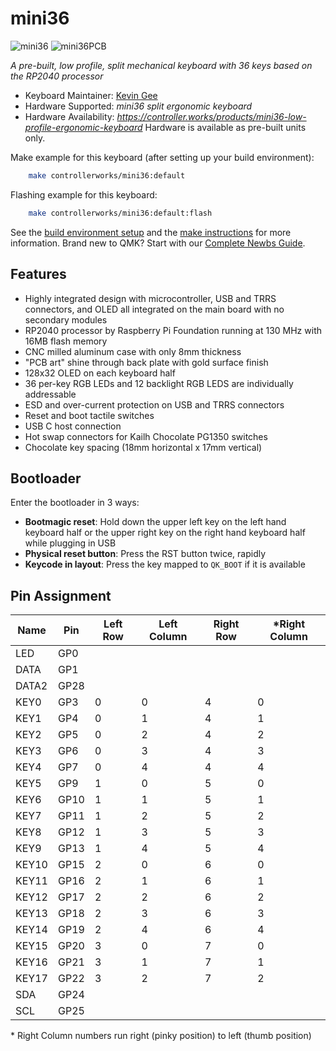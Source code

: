 # mini36

![mini36](https://i.imgur.com/xrSKhqR.png)
![mini36PCB](https://i.imgur.com/6NjZ8Cq.jpg)

*A pre-built, low profile, split mechanical keyboard with 36 keys based on the RP2040 processor*

* Keyboard Maintainer: [Kevin Gee](https://github.com/controller-works)
* Hardware Supported: *mini36 split ergonomic keyboard*
* Hardware Availability: *https://controller.works/products/mini36-low-profile-ergonomic-keyboard* Hardware is available as pre-built units only.

Make example for this keyboard (after setting up your build environment):

```sh
    make controllerworks/mini36:default
```

Flashing example for this keyboard:

```sh
    make controllerworks/mini36:default:flash
```
See the [build environment setup](https://docs.qmk.fm/#/getting_started_build_tools) and the [make instructions](https://docs.qmk.fm/#/getting_started_make_guide) for more information. Brand new to QMK? Start with our [Complete Newbs Guide](https://docs.qmk.fm/#/newbs).

## Features
- Highly integrated design with microcontroller, USB and TRRS connectors, and OLED all integrated on the main board with no secondary modules
- RP2040 processor by Raspberry Pi Foundation running at 130 MHz with 16MB flash memory
- CNC milled aluminum case with only 8mm thickness
- "PCB art" shine through back plate with gold surface finish
- 128x32 OLED on each keyboard half
- 36 per-key RGB LEDs and 12 backlight RGB LEDS are individually addressable
- ESD and over-current protection on USB and TRRS connectors
- Reset and boot tactile switches
- USB C host connection
- Hot swap connectors for Kailh Chocolate PG1350 switches
- Chocolate key spacing (18mm horizontal x 17mm vertical) 
## Bootloader

Enter the bootloader in 3 ways:

* **Bootmagic reset**: Hold down the upper left key on the left hand keyboard half or the upper right key on the right hand keyboard half while plugging in USB
* **Physical reset button**: Press the RST button twice, rapidly
* **Keycode in layout**: Press the key mapped to `QK_BOOT` if it is available

## Pin Assignment
| Name   | Pin  |  Left Row | Left Column | Right Row | *Right Column |
|--------|------|-----------|-------------|-----------|--------------|
| LED    | GP0  |           |             |           |              |
| DATA   | GP1  |           |             |           |              |
| DATA2  | GP28 |           |             |           |              |
| KEY0   | GP3  | 0         | 0           | 4         | 0            |
| KEY1   | GP4  | 0         | 1           | 4         | 1            |
| KEY2   | GP5  | 0         | 2           | 4         | 2            |
| KEY3   | GP6  | 0         | 3           | 4         | 3            |
| KEY4   | GP7  | 0         | 4           | 4         | 4            |
| KEY5   | GP9  | 1         | 0           | 5         | 0            |
| KEY6   | GP10 | 1         | 1           | 5         | 1            |
| KEY7   | GP11 | 1         | 2           | 5         | 2            |
| KEY8   | GP12 | 1         | 3           | 5         | 3            |
| KEY9   | GP13 | 1         | 4           | 5         | 4            |
| KEY10  | GP15 | 2         | 0           | 6         | 0            |
| KEY11  | GP16 | 2         | 1           | 6         | 1            |
| KEY12  | GP17 | 2         | 2           | 6         | 2            |
| KEY13  | GP18 | 2         | 3           | 6         | 3            |
| KEY14  | GP19 | 2         | 4           | 6         | 4            |
| KEY15  | GP20 | 3         | 0           | 7         | 0            |
| KEY16  | GP21 | 3         | 1           | 7         | 1            |
| KEY17  | GP22 | 3         | 2           | 7         | 2            |
| SDA    | GP24 |           |             |           |              |
| SCL    | GP25 |           |             |           |              |


\* Right Column numbers run right (pinky position) to left (thumb position)